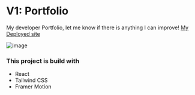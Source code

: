 # V1: Portfolio

My developer Portfolio, let me know if there is anything I can improve!
[My Deployed site](https://davidyu.netlify.app/)

![image](https://github.com/OppedRawen/ActualReactPortfolio/assets/95009568/51adbbe7-2b70-4bee-9a35-34242d096ef3)
  
### This project is build with
 * React
 * Tailwind CSS
 * Framer Motion
   
